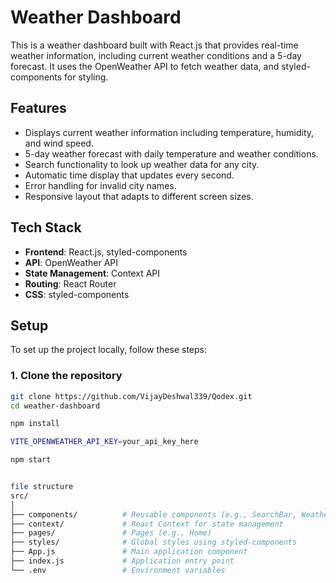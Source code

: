 # Weather Dashboard

This is a weather dashboard built with React.js that provides real-time weather information, including current weather conditions and a 5-day forecast. It uses the OpenWeather API to fetch weather data, and styled-components for styling.

## Features

- Displays current weather information including temperature, humidity, and wind speed.
- 5-day weather forecast with daily temperature and weather conditions.
- Search functionality to look up weather data for any city.
- Automatic time display that updates every second.
- Error handling for invalid city names.
- Responsive layout that adapts to different screen sizes.

## Tech Stack

- **Frontend**: React.js, styled-components
- **API**: OpenWeather API
- **State Management**: Context API
- **Routing**: React Router
- **CSS**:  styled-components

## Setup

To set up the project locally, follow these steps:

### 1. Clone the repository

```bash
git clone https://github.com/VijayDeshwal339/Qodex.git
cd weather-dashboard

npm install

VITE_OPENWEATHER_API_KEY=your_api_key_here

npm start


file structure
src/
│
├── components/          # Reusable components (e.g., SearchBar, WeatherCard)
├── context/             # React Context for state management
├── pages/               # Pages (e.g., Home)
├── styles/              # Global styles using styled-components
├── App.js               # Main application component
├── index.js             # Application entry point
└── .env                 # Environment variables
